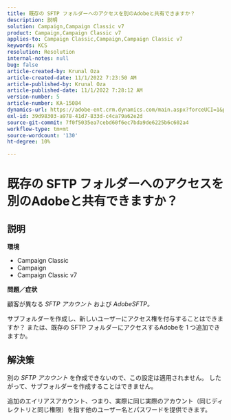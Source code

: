 ```yaml
---
title: 既存の SFTP フォルダーへのアクセスを別のAdobeと共有できますか？
description: 説明
solution: Campaign,Campaign Classic v7
product: Campaign,Campaign Classic v7
applies-to: Campaign Classic,Campaign,Campaign Classic v7
keywords: KCS
resolution: Resolution
internal-notes: null
bug: false
article-created-by: Krunal Oza
article-created-date: 11/1/2022 7:23:50 AM
article-published-by: Krunal Oza
article-published-date: 11/1/2022 7:28:12 AM
version-number: 5
article-number: KA-15084
dynamics-url: https://adobe-ent.crm.dynamics.com/main.aspx?forceUCI=1&pagetype=entityrecord&etn=knowledgearticle&id=44323421-b659-ed11-9561-6045bd0067ea
exl-id: 39d98303-a978-41d7-833d-c4ca79a62e2d
source-git-commit: 7f0f5035ea7cebd60f6ec7bda9de6225b6c602a4
workflow-type: tm+mt
source-wordcount: '130'
ht-degree: 10%

---
```


# 既存の SFTP フォルダーへのアクセスを別のAdobeと共有できますか？

## 説明

<b>環境</b>
- Campaign Classic
- Campaign
- Campaign Classic v7





<b>問題／症状</b>


顧客が異なる *SFTP アカウント* および *AdobeSFTP。*

サブフォルダーを作成し、新しいユーザーにアクセス権を付与することはできますか？ または、既存の SFTP フォルダーにアクセスするAdobeを 1 つ追加できますか。




## 解決策


別の *SFTP アカウント* を作成できないので、この設定は適用されません。 したがって、サブフォルダーを作成することはできません。

追加のエイリアスアカウント、つまり、実際に同じ実際のアカウント（同じディレクトリと同じ権限）を指す他のユーザー名とパスワードを提供できます。
